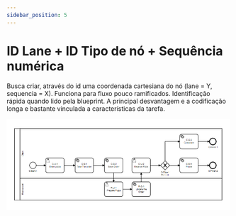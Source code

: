 ```yaml
---
sidebar_position: 5
---
```


# ID Lane + ID Tipo de nó + Sequência numérica

Busca criar, através do id uma coordenada cartesiana do nó (lane = Y, sequencia = X).
Funciona para fluxo pouco ramificados. Identificação rápida quando lido pela blueprint.
A principal desvantagem e a codificação longa e bastante vinculada a características da tarefa.

![pizza-2-idlane](../../../static/img/ex_idlane_idno_seqnum.png)